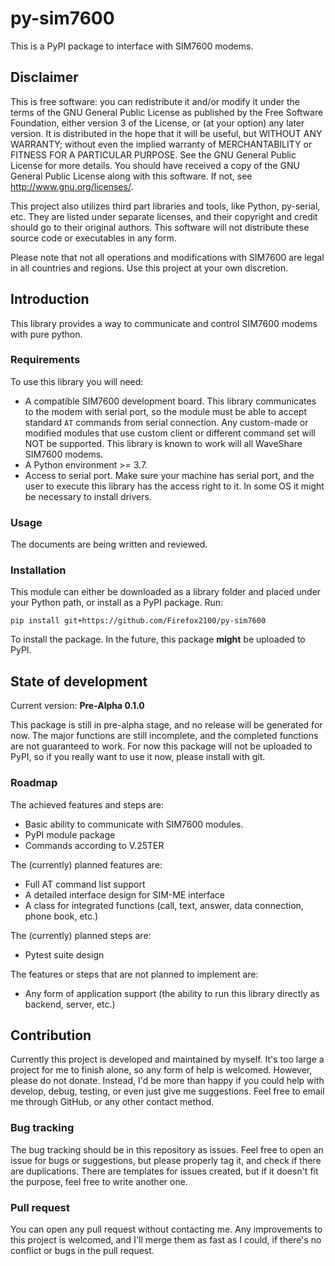 # py-sim7600

This is a PyPI package to interface with SIM7600 modems.

## Disclaimer

This is free software: you can redistribute it and/or modify it under the terms of the GNU General Public License as published by the Free Software Foundation, either version 3 of the License, or (at your option) any later version. It is distributed in the hope that it will be useful, but WITHOUT ANY WARRANTY; without even the implied warranty of MERCHANTABILITY or FITNESS FOR A PARTICULAR PURPOSE. See the GNU General Public License for more details. You should have received a copy of the GNU General Public License along with this software. If not, see http://www.gnu.org/licenses/.

This project also utilizes third part libraries and tools, like Python, py-serial, etc. They are listed under separate licenses, and their copyright and credit should go to their original authors. This software will not distribute these source code or executables in any form.

Please note that not all operations and modifications with SIM7600 are legal in all countries and regions. Use this project at your own discretion.

## Introduction

This library provides a way to communicate and control SIM7600 modems with pure python.

### Requirements

To use this library you will need:

- A compatible SIM7600 development board. This library communicates to the modem with serial port, so the module must be able to accept standard ``AT`` commands from serial connection. Any custom-made or modified modules that use custom client or different command set will NOT be supported. This library is known to work will all WaveShare SIM7600 modems.
- A Python environment >= 3.7.
- Access to serial port. Make sure your machine has serial port, and the user to execute this library has the access right to it. In some OS it might be necessary to install drivers.

### Usage

The documents are being written and reviewed.

### Installation

This module can either be downloaded as a library folder and placed under your Python path, or install as a PyPI package. Run:

```shell
pip install git+https://github.com/Firefox2100/py-sim7600
```

To install the package. In the future, this package **might** be uploaded to PyPI.

## State of development

Current version: **Pre-Alpha 0.1.0**

This package is still in pre-alpha stage, and no release will be generated for now. The major functions are still incomplete, and the completed functions are not guaranteed to work. For now this package will not be uploaded to PyPI, so if you really want to use it now, please install with git.

### Roadmap

The achieved features and steps are:

- Basic ability to communicate with SIM7600 modules.
- PyPI module package
- Commands according to V.25TER

The (currently) planned features are:

- Full AT command list support
- A detailed interface design for SIM-ME interface
- A class for integrated functions (call, text, answer, data connection, phone book, etc.)

The (currently) planned steps are:

- Pytest suite design

The features or steps that are not planned to implement are:

- Any form of application support (the ability to run this library directly as backend, server, etc.)

## Contribution

Currently this project is developed and maintained by myself. It's too large a project for me to finish alone, so any form of help is welcomed. However, please do not donate. Instead, I'd be more than happy if you could help with develop, debug, testing, or even just give me suggestions. Feel free to email me through GitHub, or any other contact method.

### Bug tracking

The bug tracking should be in this repository as issues. Feel free to open an issue for bugs or suggestions, but please properly tag it, and check if there are duplications. There are templates for issues created, but if it doesn't fit the purpose, feel free to write another one.

### Pull request

You can open any pull request without contacting me. Any improvements to this project is welcomed, and I'll merge them as fast as I could, if there's no conflict or bugs in the pull request.
